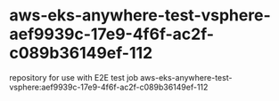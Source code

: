 # aws-eks-anywhere-test-vsphere-aef9939c-17e9-4f6f-ac2f-c089b36149ef-112
repository for use with E2E test job aws-eks-anywhere-test-vsphere:aef9939c-17e9-4f6f-ac2f-c089b36149ef-112
